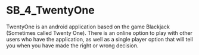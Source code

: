 # SB_4_TwentyOne

TwentyOne is an android application based on the game Blackjack (Sometimes called Twenty One).  There is an online option to play with other users who have the application, as well as a single player option that will tell you when you have made the right or wrong decision.
